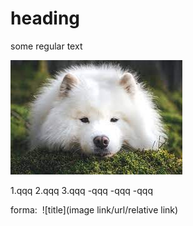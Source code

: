# heading 

some regular text 

![samoyed](WechatIMG919.png)

1.qqq
2.qqq
3.qqq
-qqq
-qqq
-qqq

forma:
![]()
![title](image link/url/relative link)
